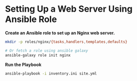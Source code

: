 # Setting Up a Web Server Using Ansible Role

**Create an Ansible role to set up an Nginx web server.**
```bash
mkdir -p roles/nginx/{tasks,handlers,templates,defaults}

# Or fetch a role using ansible galaxy
ansible-galaxy role init nginx 
```

**Run the Playbook**
```bash
ansible-playbook -i inventory.ini site.yml
```
